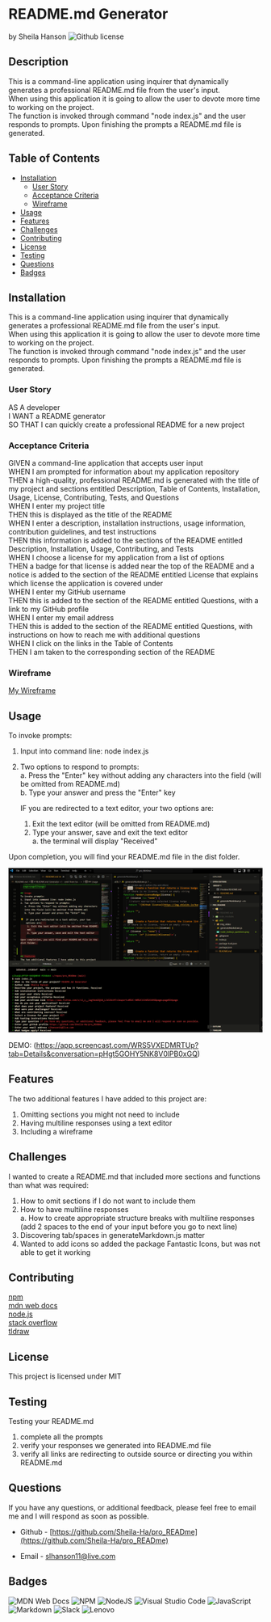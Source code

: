 # README.md Generator <!-- omit from toc -->
by Sheila Hanson ![Github license](https://img.shields.io/badge/license-MIT-blue.svg)

## Description <!-- omit from toc -->
This is a command-line application using inquirer that dynamically generates a professional README.md file from the user's input.  
When using this application it is going to allow the user to devote more time to working on the project.  
The function is invoked through command "node index.js" and the user responds to prompts. Upon finishing the prompts a README.md file is generated.

## Table of Contents <!-- omit from toc -->
  
- [Installation](#installation)
  - [User Story](#user-story)
  - [Acceptance Criteria](#acceptance-criteria)
  - [Wireframe](#wireframe)
- [Usage](#usage)
- [Features](#features)
- [Challenges](#challenges)
- [Contributing](#contributing)
- [License](#license)
- [Testing](#testing)
- [Questions](#questions)
- [Badges](#badges)
    

## Installation
This is a command-line application using inquirer that dynamically generates a professional README.md file from the user's input.  
When using this application it is going to allow the user to devote more time to working on the project.  
The function is invoked through command "node index.js" and the user responds to prompts. Upon finishing the prompts a README.md file is generated.
    
  
  ### User Story
  AS A developer  
I WANT a README generator  
SO THAT I can quickly create a professional README for a new project
    
  
  ### Acceptance Criteria
  GIVEN a command-line application that accepts user input  
WHEN I am prompted for information about my application repository  
THEN a high-quality, professional README.md is generated with the title of my project and sections entitled Description, Table of Contents, Installation, Usage, License, Contributing, Tests, and Questions  
WHEN I enter my project title  
THEN this is displayed as the title of the README  
WHEN I enter a description, installation instructions, usage information, contribution guidelines, and test instructions  
THEN this information is added to the sections of the README entitled Description, Installation, Usage, Contributing, and Tests  
WHEN I choose a license for my application from a list of options  
THEN a badge for that license is added near the top of the README and a notice is added to the section of the README entitled License that explains which license the application is covered under  
WHEN I enter my GitHub username  
THEN this is added to the section of the README entitled Questions, with a link to my GitHub profile  
WHEN I enter my email address  
THEN this is added to the section of the README entitled Questions, with instructions on how to reach me with additional questions  
WHEN I click on the links in the Table of Contents  
THEN I am taken to the corresponding section of the README

    
  
  ### Wireframe
  [My Wireframe](https://www.tldraw.com/s/v2_c_DZiLS8zpN1_JtBpaVskja?viewport=0%2C-40%2C1536%2C695&page=page%3Apage)
      
## Usage 
To invoke prompts:  
1. Input into command line: node index.js  
2. Two options to respond to prompts:  
   a. Press the "Enter" key without adding any characters into the field (will be omitted from README.md)  
   b. Type your answer and press the "Enter" key
   
    IF you are redirected to a text editor, your two options are:  
     1. Exit the text editor (will be omitted from README.md)  
     2. Type your answer, save and exit the text editor  
        a. the terminal will display "Received"
   
Upon completion, you will find your README.md file in the dist folder.    

   ![Screenshot](utils/node_index.js_questions.png)

  DEMO: (https://app.screencast.com/WRS5VXEDMRTUp?tab=Details&conversation=pHgt5GOHY5NK8V0lPB0xGQ)

## Features
The two additional features I have added to this project are:  
1. Omitting sections you might not need to include  
2. Having multiline responses using a text editor  
3. Including a wireframe

## Challenges
I wanted to create a README.md that included more sections and functions than what was required:
1. How to omit sections if I do not want to include them  
2. How to have multiline responses  
   a. How to create appropriate structure breaks with multiline responses (add 2 spaces to the end of your input before you go to next line)
3. Discovering tab/spaces in generateMarkdown.js matter  
4. Wanted to add icons so added the package Fantastic Icons, but was not able to get it working

## Contributing
[npm](https://www.npmjs.com/package/inquirer/v/8.2.4?activeTab=readme#installation)  
[mdn web docs](https://developer.mozilla.org/en-US/docs/Web)  
[node.js](https://nodejs.org/docs/latest/api/)  
[stack overflow](https://stackoverflow.com/?newreg=67d94556b887449fa2885dadf54a5439)  
[tldraw](https://www.tldraw.com/)

## License 
This project is licensed under MIT


## Testing
Testing your README.md  
1. complete all the prompts  
2. verify your responses we generated into README.md file  
3. verify all links are redirecting to outside source or directing you within README.md

    

## Questions
If you have any questions, or additional feedback, please feel free to email me and I will respond as soon as possible.
    
* Github -
[https://github.com/Sheila-Ha/pro_READme](https://github.com/Sheila-Ha/pro_READme)

* Email -
slhanson11@live.com

## Badges
![MDN Web Docs](https://img.shields.io/badge/MDN_Web_Docs-black?style=for-the-badge&logo=mdnwebdocs&logoColor=white)  ![NPM](https://img.shields.io/badge/NPM-%23CB3837.svg?style=for-the-badge&logo=npm&logoColor=white)
![NodeJS](https://img.shields.io/badge/node.js-6DA55F?style=for-the-badge&logo=node.js&logoColor=white)  ![Visual Studio Code](https://img.shields.io/badge/Visual%20Studio%20Code-0078d7.svg?style=for-the-badge&logo=visual-studio-code&logoColor=white)
![JavaScript](https://img.shields.io/badge/javascript-%23323330.svg?style=for-the-badge&logo=javascript&logoColor=%23F7DF1E)  ![Markdown](https://img.shields.io/badge/markdown-%23000000.svg?style=for-the-badge&logo=markdown&logoColor=white)
![Slack](https://img.shields.io/badge/Slack-4A154B?style=for-the-badge&logo=slack&logoColor=white)  ![Lenovo](https://img.shields.io/badge/lenovo-E2231A?style=for-the-badge&logo=lenovo&logoColor=white)
